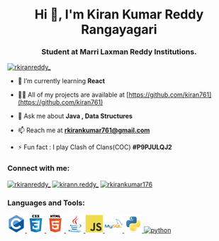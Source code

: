 <h1 align="center">Hi 👋, I'm Kiran Kumar Reddy Rangayagari</h1>
<h3 align="center">Student at Marri Laxman Reddy Institutions.</h3>

<p align="left"> <a href="https://twitter.com/rkiranreddy_" target="blank"><img src="https://img.shields.io/twitter/follow/rkiranreddy_?logo=twitter&style=for-the-badge" alt="rkiranreddy_" /></a> </p>

- 🌱 I’m currently learning **React**

- 👨‍💻 All of my projects are available at [https://github.com/kiran761](https://github.com/kiran761)

- 💬 Ask me about **Java , Data Structures**

- 📫 Reach me at **rkirankumar761@gmail.com**

- ⚡ Fun fact : I play Clash of Clans(COC) **#P9PJULQJ2**

<h3 align="left">Connect with me:</h3>
<p align="left">
<a href="https://twitter.com/rkiranreddy_" target="blank"><img align="center" src="https://raw.githubusercontent.com/rahuldkjain/github-profile-readme-generator/master/src/images/icons/Social/twitter.svg" alt="rkiranreddy_" height="30" width="40" /></a>
<a href="https://instagram.com/kirann.reddy_" target="blank"><img align="center" src="https://raw.githubusercontent.com/rahuldkjain/github-profile-readme-generator/master/src/images/icons/Social/instagram.svg" alt="kirann.reddy_" height="30" width="40" /></a>
<a href="https://www.leetcode.com/rkirankumar176" target="blank"><img align="center" src="https://raw.githubusercontent.com/rahuldkjain/github-profile-readme-generator/master/src/images/icons/Social/leet-code.svg" alt="rkirankumar176" height="30" width="40" /></a>
</p>

<h3 align="left">Languages and Tools:</h3>
<p align="left"> <a href="https://www.cprogramming.com/" target="_blank" rel="noreferrer"> <img src="https://raw.githubusercontent.com/devicons/devicon/master/icons/c/c-original.svg" alt="c" width="40" height="40"/> </a> <a href="https://www.w3schools.com/css/" target="_blank" rel="noreferrer"> <img src="https://raw.githubusercontent.com/devicons/devicon/master/icons/css3/css3-original-wordmark.svg" alt="css3" width="40" height="40"/> </a> <a href="https://www.w3.org/html/" target="_blank" rel="noreferrer"> <img src="https://raw.githubusercontent.com/devicons/devicon/master/icons/html5/html5-original-wordmark.svg" alt="html5" width="40" height="40"/> </a> <a href="https://www.java.com" target="_blank" rel="noreferrer"> <img src="https://raw.githubusercontent.com/devicons/devicon/master/icons/java/java-original.svg" alt="java" width="40" height="40"/> </a> <a href="https://developer.mozilla.org/en-US/docs/Web/JavaScript" target="_blank" rel="noreferrer"> <img src="https://raw.githubusercontent.com/devicons/devicon/master/icons/javascript/javascript-original.svg" alt="javascript" width="40" height="40"/> </a>
  <a href="https://www.mysql.com/" target="_blank" rel="noreferrer"> <img src="https://raw.githubusercontent.com/devicons/devicon/master/icons/mysql/mysql-original-wordmark.svg" alt="mysql" width="40" height="40"/> </a>
  <a href="https://www.python.org" target="_blank" rel="noreferrer"> <img src="https://raw.githubusercontent.com/devicons/devicon/master/icons/python/python-original.svg" alt="python" width="40" height="40"/> </a>
 <a href="https://react.dev/" target="_blank" rel="noreferrer"> <img src="https://raw.githubusercontent.com/devicons/devicon/master/icons/python/reactjs-original.svg" alt="python" width="40" height="40"/> </a>
</p>

